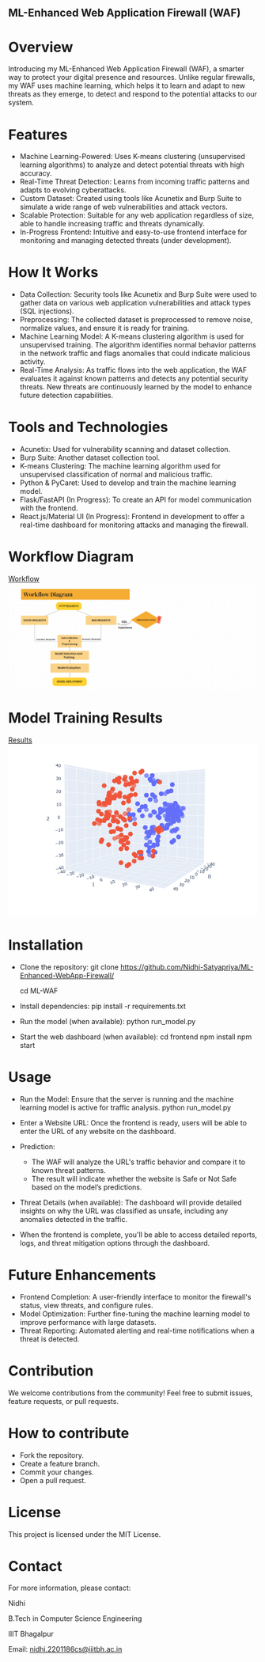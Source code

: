 ## ML-Enhanced Web Application Firewall (WAF)
# Overview
Introducing my ML-Enhanced Web Application Firewall (WAF), a smarter way to protect your digital presence and resources. Unlike regular firewalls, my WAF uses machine learning, which helps it to learn and adapt to new threats as they emerge, to detect and respond to the potential attacks to our system.

# Features
- Machine Learning-Powered: Uses K-means clustering (unsupervised learning algorithms) to analyze and detect potential threats with high accuracy.
- Real-Time Threat Detection: Learns from incoming traffic patterns and adapts to evolving cyberattacks.
- Custom Dataset: Created using tools like Acunetix and Burp Suite to simulate a wide range of web vulnerabilities and attack vectors.
- Scalable Protection: Suitable for any web application regardless of size, able to handle increasing traffic and threats dynamically.
- In-Progress Frontend: Intuitive and easy-to-use frontend interface for monitoring and managing detected threats (under development).

# How It Works
- Data Collection:
Security tools like Acunetix and Burp Suite were used to gather data on various web application vulnerabilities and attack types (SQL injections).
- Preprocessing:
The collected dataset is preprocessed to remove noise, normalize values, and ensure it is ready for training.
- Machine Learning Model:
A K-means clustering algorithm is used for unsupervised training. The algorithm identifies normal behavior patterns in the network traffic and flags anomalies that could indicate malicious activity.
- Real-Time Analysis:
As traffic flows into the web application, the WAF evaluates it against known patterns and detects any potential security threats. New threats are continuously learned by the model to enhance future detection capabilities.

# Tools and Technologies
- Acunetix: Used for vulnerability scanning and dataset collection.
- Burp Suite: Another dataset collection tool.
- K-means Clustering: The machine learning algorithm used for unsupervised classification of normal and malicious traffic.
- Python & PyCaret: Used to develop and train the machine learning model.
- Flask/FastAPI (In Progress): To create an API for model communication with the frontend.
- React.js/Material UI (In Progress): Frontend in development to offer a real-time dashboard for monitoring attacks and managing the firewall.

# Workflow Diagram
[Workflow](README.md) ![Workflow](<Screenshot 2024-09-04 095634.png>)

# Model Training Results
[Results](README.md) ![Results](<Screenshot 2024-10-21 223034.png>)

# Installation
- Clone the repository:
git clone https://github.com/Nidhi-Satyapriya/ML-Enhanced-WebApp-Firewall/
 
   cd ML-WAF

- Install dependencies:
pip install -r requirements.txt

- Run the model (when available):
python run_model.py

- Start the web dashboard (when available):
cd frontend
npm install
npm start

# Usage
- Run the Model: Ensure that the server is running and the machine learning model is active for traffic analysis.
python run_model.py
- Enter a Website URL: Once the frontend is ready, users will be able to enter the URL of any website on the dashboard.

- Prediction:
   - The WAF will analyze the URL's traffic behavior and compare it to known threat patterns.
   - The result will indicate whether the website is Safe or Not Safe based on the model’s predictions.

- Threat Details (when available): The dashboard will provide detailed insights on why the URL was classified as unsafe, including any anomalies detected in the traffic.
- When the frontend is complete, you'll be able to access detailed reports, logs, and threat mitigation options through the dashboard.

# Future Enhancements
- Frontend Completion: A user-friendly interface to monitor the firewall's status, view threats, and configure rules.
- Model Optimization: Further fine-tuning the machine learning model to improve performance with large datasets.
- Threat Reporting: Automated alerting and real-time notifications when a threat is detected.

# Contribution
We welcome contributions from the community! Feel free to submit issues, feature requests, or pull requests.

# How to contribute
 - Fork the repository.
 - Create a feature branch.
 - Commit your changes.
 - Open a pull request.

# License
This project is licensed under the MIT License.

# Contact
For more information, please contact:

Nidhi

B.Tech in Computer Science Engineering

IIIT Bhagalpur

Email: nidhi.2201186cs@iiitbh.ac.in

